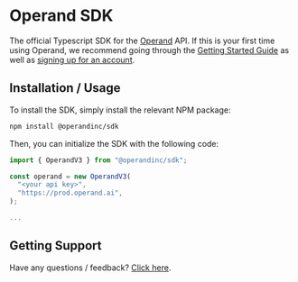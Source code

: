 # Operand SDK

The official Typescript SDK for the [Operand](https://operand.ai) API. If this is your first time using Operand, we recommend going through the [Getting Started Guide](https://docs.operand.ai/start) as well as [signing up for an account](https://operand.ai/auth).

## Installation / Usage

To install the SDK, simply install the relevant NPM package:

```bash
npm install @operandinc/sdk
```

Then, you can initialize the SDK with the following code:

```typescript
import { OperandV3 } from "@operandinc/sdk";

const operand = new OperandV3(
  "<your api key>",
  "https://prod.operand.ai",
);

...
```

## Getting Support

Have any questions / feedback? [Click here](https://docs.operand.ai/start#getting-help).
